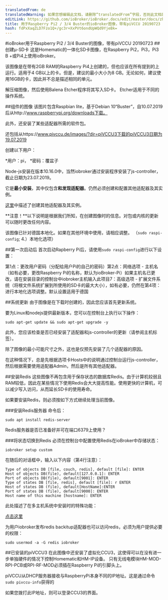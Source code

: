 ```yaml
---
translatedFrom: de
translatedWarning: 如果您想编辑此文档，请删除“translatedFrom”字段，否则此文档将再次自动翻译
editLink: https://github.com/ioBroker/ioBroker.docs/edit/master/docs/zh-cn/downloads/ioBroker_Image_RPi_2-3-4_piVCCU_20190723_buster.md
title: 用于Raspberry Pi2 / 3/4 Buster的ioBroker图像，带有piVCCU 20190723
hash: fdPxXaqZLD7Fzo1Q+/gc3r+XxPVt6ondUpWQd9YjeBk=
---
```

#ioBroker用于Raspberry Pi2 / 3/4 Buster的图像，带有piVCCU 20190723
##创建μ-SD卡
这是Homematic的一体化SD卡图像，在Raspberry Pi2，Pi3，Pi3 B +或Pi4上使用ioBroker。

该图像是在带有2GB RAM的Raspberry Pi4上创建的，但也应该在所有提到的上运行。适用于4 GB以上的卡。但是，建议的最小大小为8 GB。无论如何，建议使用16GB的卡，因此并不总是描述相同的单元。

解压缩图像，然后使用Balena Etcher程序将其写入SD卡。 Etcher适用于不同的操作系统。

##组件的图像
该图片包含Raspbian lite，基于Debian 10“Buster”，自10.07.2019后从http://www.raspberrypi.org/downloads下载。

此外，还安装了某些适配器所需的软件包。

还包括从https://www.pivccu.de/images/?dir=piVCCU3下载的piVCCU3日期为19.07.2019

创建以下用户：

*用户：pi，
*密码：覆盆子

Node-js安装在版本10.16.0中，当然iobroker通过安装程序安装了js-controller，截止日期为23.07.2019。

它是**最小安装**，其中仅包含**和发现适配器**。仍然必须创建和配置其他适配器及其实例。

[这里](/tutorial/adapter.md)中描述了创建其他适配器及其实例。

**注意！**以下说明是根据我们所知，在创建图像时的信息。对包或内核的更新可以随时更改任何内容。

该图像已针对德国本地化。如果在其他环境中使用，请相应调整。 （`sudo raspi-config`; 4.）本地化选项）

##第一次启动后
首次启动Rapberry Pi后，请使用`sudo raspi-config`进行以下设置：

第1点：更改用户密码（分配给用户Pi的自己的密码）第2点：网络选项 - 主机名（如有必要，更改Raspberry Pi的名称，默认为ioBroker-Pi）如果主机名已更改，请在安装目录的控制台中iobroker主机输入此项目7：高级选项 - 扩展文件系统（将根文件系统扩展到所使用的SD卡的最大大小），如有必要，仍然在第4项：进行本地化选项调整。默认设置适用于德国

##系统更新
由于图像是在下载时创建的，因此您应该首先更新系统。

要为Linux和nodejs提供最新版本，您可以在控制台上执行以下操作：

```sudo apt-get update && sudo apt-get upgrade -y```

此外，您应该检查是否已经安装了适配器和js-controller的更新（请参阅主机标签）。

除了图像的最小可能尺寸之外，这也是仅预先安装了几个适配器的原因。

在这种情况下，总是先根据选项卡Hosts中的说明通过控制台运行js-controller，然后根据需要使用适配器Admin，然后是所有其他适配器。

##安装Redis
这些图像不再包含用于保存状态的数据库Redis。由于计算机较弱且RAM较低，因此在某些情况下使用Redis会大大提高性能。使用更快的计算机，可以减少写入访问，从而延长SD卡的使用寿命。

如果要安装Redis，则必须按如下方式继续处理当前图像。

###安装Redis服务器
命令后：

`sudo apt install redis-server`

Redis服务器是否已准备好并可在端口6379上使用？

###将状态切换到Redis
必须在控制台中配置使用Redis在ioBroker中存储状态：

`iobroker setup custom`

在随后的对话框中，输入以下内容（第4行注意）：

```
Type of objects DB [file, couch, redis], default [file]: ENTER
Host of objects DB(file), default[127.0.0.1]: ENTER
Port of objects DB(file), default[9001]: ENTER
Type of states DB [file, redis], default [file]: r ENTER
Host of states DB (file), default[HostName]:ENTER
Port of states DB (file), default[9000]: ENTER
Host name of this machine [hostname]: ENTER
```

此处描述了在多主机系统中安装时的特殊功能：

[点击这里](config/multihost.md)

为用户iobroker发布redis backitup适配器也可以访问redis，必须为用户提供必要的权限：

`sudo usermod -a -G redis iobroker`

##已安装的piVCCU3
在此图像中还安装了虚拟化CCU3，这使得可以在没有进一步单独硬件的情况下控制Homematic和HM-IP设备。
只有无线电模块HM-MOD-RPI-PCB或RPI-RF-MOD必须插在Raspberry Pi的引脚头上。

piVCCU从DHCP服务器接收与RaspberryPi本身不同的IP地址。这是通过命令`sudo pivccu-info`获得的

如果您拨打此IP地址，则可以登录CCU3的界面。